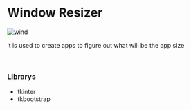 <h1>Window Resizer</h1>

![wind](https://github.com/user-attachments/assets/2f713b68-eee9-40da-89e3-c0f90cd60846)

<p>it is used to create apps to figure out what will be the app size </p>
<br>
<h3>Librarys</h3>
<ul>
  <li>tkinter</li>
  <li>tkbootstrap</li>
</ul>
